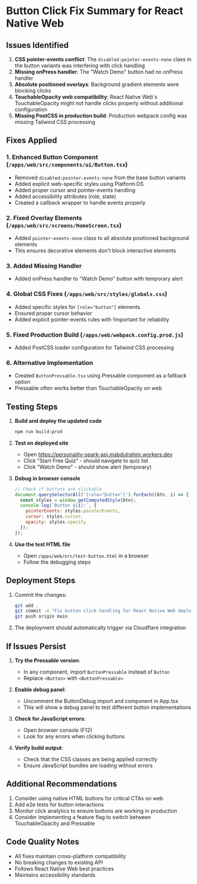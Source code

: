 # Button Click Fix Summary for React Native Web

## Issues Identified

1. **CSS pointer-events conflict**: The `disabled:pointer-events-none` class in the button variants was interfering with click handling
2. **Missing onPress handler**: The "Watch Demo" button had no onPress handler
3. **Absolute positioned overlays**: Background gradient elements were blocking clicks
4. **TouchableOpacity web compatibility**: React Native Web's TouchableOpacity might not handle clicks properly without additional configuration
5. **Missing PostCSS in production build**: Production webpack config was missing Tailwind CSS processing

## Fixes Applied

### 1. Enhanced Button Component (`/apps/web/src/components/ui/Button.tsx`)
- Removed `disabled:pointer-events-none` from the base button variants
- Added explicit web-specific styles using Platform.OS
- Added proper cursor and pointer-events handling
- Added accessibility attributes (role, state)
- Created a callback wrapper to handle events properly

### 2. Fixed Overlay Elements (`/apps/web/src/screens/HomeScreen.tsx`)
- Added `pointer-events-none` class to all absolute positioned background elements
- This ensures decorative elements don't block interactive elements

### 3. Added Missing Handler
- Added onPress handler to "Watch Demo" button with temporary alert

### 4. Global CSS Fixes (`/apps/web/src/styles/globals.css`)
- Added specific styles for `[role="button"]` elements
- Ensured proper cursor behavior
- Added explicit pointer-events rules with !important for reliability

### 5. Fixed Production Build (`/apps/web/webpack.config.prod.js`)
- Added PostCSS loader configuration for Tailwind CSS processing

### 6. Alternative Implementation
- Created `ButtonPressable.tsx` using Pressable component as a fallback option
- Pressable often works better than TouchableOpacity on web

## Testing Steps

1. **Build and deploy the updated code**
   ```bash
   npm run build:prod
   ```

2. **Test on deployed site**
   - Open https://personality-spark-api.mabdulrahim.workers.dev
   - Click "Start Free Quiz" - should navigate to quiz list
   - Click "Watch Demo" - should show alert (temporary)

3. **Debug in browser console**
   ```javascript
   // Check if buttons are clickable
   document.querySelectorAll('[role="button"]').forEach((btn, i) => {
     const styles = window.getComputedStyle(btn);
     console.log(`Button ${i}:`, {
       pointerEvents: styles.pointerEvents,
       cursor: styles.cursor,
       opacity: styles.opacity
     });
   });
   ```

4. **Use the test HTML file**
   - Open `/apps/web/src/test-button.html` in a browser
   - Follow the debugging steps

## Deployment Steps

1. Commit the changes:
   ```bash
   git add .
   git commit -m "Fix button click handling for React Native Web deployment"
   git push origin main
   ```

2. The deployment should automatically trigger via Cloudflare integration

## If Issues Persist

1. **Try the Pressable version**: 
   - In any component, import `ButtonPressable` instead of `Button`
   - Replace `<Button>` with `<ButtonPressable>`

2. **Enable debug panel**:
   - Uncomment the ButtonDebug import and component in App.tsx
   - This will show a debug panel to test different button implementations

3. **Check for JavaScript errors**:
   - Open browser console (F12)
   - Look for any errors when clicking buttons

4. **Verify build output**:
   - Check that the CSS classes are being applied correctly
   - Ensure JavaScript bundles are loading without errors

## Additional Recommendations

1. Consider using native HTML buttons for critical CTAs on web
2. Add e2e tests for button interactions
3. Monitor click analytics to ensure buttons are working in production
4. Consider implementing a feature flag to switch between TouchableOpacity and Pressable

## Code Quality Notes

- All fixes maintain cross-platform compatibility
- No breaking changes to existing API
- Follows React Native Web best practices
- Maintains accessibility standards